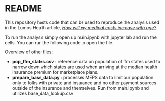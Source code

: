 # README

This repository hosts code that can be used to reproduce the analysis used in the Lumos Health article, [*How will my medical costs increase with age?*](www.google.com).

To run the analysis simply open up main.ipynb with jupyter lab and run the cells.  You can run the following code to open the file.

Overview of other files:
- **pop_ffm_states.csv**  :  reference data on population of ffm states used to narrow down which states are used when arriving at the median health insurance premium for marketplace plans.
- **prepare_base_data.py**  :  processes MEPS data to limit our population only to folks with private and insurance and no other payment sources outside of the insurance and themselves.  Run from main.ipynb and utilizes base_data_lookup.csv
